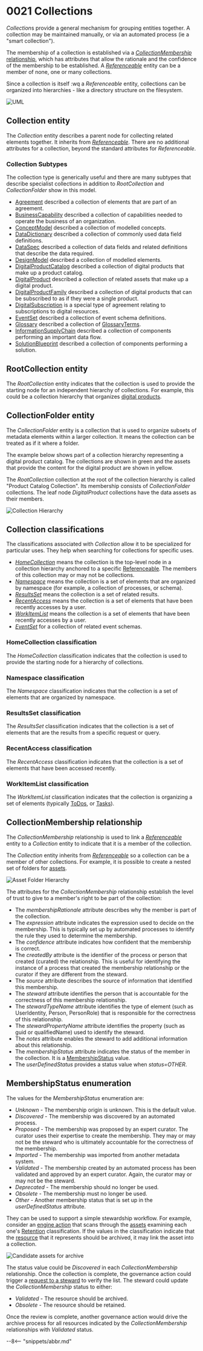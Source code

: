 <!-- SPDX-License-Identifier: CC-BY-4.0 -->
<!-- Copyright Contributors to the Egeria project. -->

# 0021 Collections

*Collection*s provide a general mechanism for grouping entities together.  A collection may be maintained manually, or via an automated process (ie a "smart collection").  

The membership of a collection is established via a [*CollectionMembership* relationship](#collectionmembership-relationship), which has attributes that allow the rationale and the confidence of the membership to be established. A [*Referenceable*](/types/0/0010-Base-Model) entity can be a member of none, one or many collections.  

Since a collection is itself :wq
a *Referenceable* entity, collections can be organized into hierarchies - like a directory structure on the filesystem.


![UML](0021-Collections.svg)

## Collection entity

The *Collection* entity describes a parent node for collecting related elements together.  It inherits from [*Referenceable*](/types/0/0010-Base-Model). There are no additional attributes for a collection, beyond the standard attributes for *Referenceable*.

### Collection Subtypes

The collection type is generically useful and there are many subtypes that describe specialist collections in addition to *RootCollection* and *CollectionFolder* show in this model.

* [Agreement](/types/7/0711-Agreements) described a collection of elements that are part of an agreement.
* [BusinessCapability](/types/7/0715-Digital-Business) described a collection of capabilities needed to operate the business of an organization.
* [ConceptModel](/types/5/0571-Concept-Models) described a collection of modelled concepts.
* [DataDictionary](/types/5/0580-Data-Dictionaries) described a collection of commonly used data field definitions.
* [DataSpec](/types/5/0580-Data-Dictionaries) described a collection of data fields and related definitions that describe the data required.
* [DesignModel](/types/5/0565-Design-Models) described a collection of modelled elements.
* [DigitalProductCatalog](/types/7/0710-Digital-Products) described a collection of digital products that make up a product catalog.
* [DigitalProduct](/types/7/0710-Digital-Products) described a collection of related assets that make up a digital product.
* [DigitalProductFamily](/types/7/0710-Digital-Products) described a collection of digital products that can be subscribed to as if they were a single product.
* [DigitalSubscription](/types/7/0712-Digital-Subscription) is a special type of agreement relating to subscriptions to digital resources.
* [EventSet](/types/5/0535-Event-Schemas) described a collection of event schema definitions.
* [Glossary](/types/3/0310-Glossary) described a collection of [GlossaryTerms](/types/3/0330-Terms).
* [InformationSupplyChain](/types/7/0720-Information-Supply-Chain) described a collection of components performing an important data flow.
* [SolutionBlueprint](/types/7/0740-Solution-Blueprints) described a collection of components performing a solution.



## RootCollection entity

The *RootCollection* entity indicates that the collection is used to provide the starting node for an independent hierarchy of collections.  For example, this could be a collection hierarchy that organizes [digital products](/types/7/0710-Digital-Products).

## CollectionFolder entity

The *CollectionFolder* entity is a collection that is used to organize subsets of metadata elements within a larger collection. 
It means the collection can be treated as if it where a folder.

The example below shows part of a collection hierarchy representing a digital product catalog.  The collections are shown in green and the assets that provide the content for the digital product are shown in yellow.

The *RootCollection* collection at the root of the collection hierarchy is called "Product Catalog Collection".  Its membership consists of *CollectionFolder* collections.  The leaf node *DigitalProduct* collections have the data assets as their members.

![Collection Hierarchy](collection-hierarchy-example.svg)


## Collection classifications

The classifications associated with *Collection* allow it to be specialized for particular uses.  They help when searching for collections for specific uses.

* [*HomeCollection*](#homecollection-classification) means the collection is the top-level node in a collection hierarchy anchored to a specific [Referenceable](/types/0/0010-Base-Model).  The members of this collection may or may not be collections.
* [*Namespace*](#folder-classification) means the collection is a set of elements that are organized by namespace (for example, a collection of processes, or schema).
* [*ResultsSet*](#resultsset-classification) means the collection is a set of related results.
* [*RecentAccess*](#recentaccess-classification) means the collection is a set of elements that have been recently accesses by a user.
* [*WorkItemList*](#workitemlist-classification) means the collection is a set of elements that have been recently accesses by a user.
* [*EventSet*](/types/5/0535-Event-Schemas) for a collection of related event schemas.


### HomeCollection classification

The *HomeCollection* classification indicates that the collection is used to provide the starting node for a hierarchy of collections.

### Namespace classification

The *Namespace* classification indicates that the collection is a set of elements that are organized by namespace.

### ResultsSet classification

The *ResultsSet* classification indicates that the collection is a set of elements that are the results from a specific request or query.

### RecentAccess classification

The *RecentAccess* classification indicates that the collection is a set of elements that have been accessed recently.

### WorkItemList classification

The *WorkItemList* classification indicates that the collection is organizing a set of elements (typically [ToDos](/types/1/0135-Actions-For-People), or [Tasks](/types/1/0130-Projects)).


## CollectionMembership relationship

The *CollectionMembership* relationship is used to link a [*Referenceable*](/types/0/0010-Base-Model) entity to a *Collection* entity to indicate that it is a member of the collection.

The *Collection* entity inherits from [*Referenceable*](/types/0/0010-Base-Model) so a collection can be a member of other collections.  For example, it is possible to create a nested set of folders for [assets](/concepts/assets).

![Asset Folder Hierarchy](asset-folder-hierarchy.svg)

The attributes for the *CollectionMembership* relationship establish the level of trust to give to a member's right to be part of the collection:

* The *membershipRationale* attribute describes why the member is part of the collection.
* The *expression* attribute indicates the expression used to decide on the membership.  This is typically set up by automated processes to identify the rule they used to determine the membership.
* The *confidence* attribute indicates how confident that the membership is correct.
* The *createdBy* attribute is the identifier of the process or person that created (curated) the relationship.  This is useful for identifying the instance of a process that created the membership relationship or the curator if they are different from the steward.
* The *source* attribute describes the source of information that identified this membership.
* The *steward* attribute identifies the person that is accountable for the correctness of this membership relationship.
* The *stewardTypeName* attribute identifies the type of element (such as UserIdentity, Person, PersonRole) that is responsible for the correctness of this relationship.
* The *stewardPropertyName* attribute identifies the property (such as guid or qualifiedName) used to identify the steward.
* The *notes* attribute enables the steward to add additional information about this relationship.
* The *membershipStatus* attribute indicates the status of the member in the collection.  It is a [MembershipStatus](#membershipstatus-enumeration) value.
* The *userDefinedStatus* provides a status value when *status=OTHER*.


## MembershipStatus enumeration

The values for the *MembershipStatus* enumeration are:

* *Unknown* - The membership origin is unknown. This is the default value.
* *Discovered* - The membership was discovered by an automated process.
* *Proposed* - The membership was proposed by an expert curator.  The curator uses their expertise to create the membership. They may or may not be the steward who is ultimately accountable for the correctness of the membership.
* *Imported* - The membership was imported from another metadata system.
* *Validated* - The membership created by an automated process has been validated and approved by an expert curator.  Again, the curator may or may not be the steward.
* *Deprecated* - The membership should no longer be used.
* *Obsolete* - The membership must no longer be used.
* *Other* - Another membership status that is set up in the *userDefinedStatus* attribute.

They can be used to support a simple stewardship workflow.  For example, consider an [engine action](/concepts/engine-action) that scans through the [assets](/concepts/asset) examining each one's [Retention](/types/4/0422-Governed-Data-Classifications) classification.  If the values in the classification indicate that the [resource](/concepts/resource) that it represents should be archived, it may link the asset into a collection.

![Candidate assets for archive](archive-candidate-collection.svg)

The status value could be *Discovered* in each *CollectionMembership* relationship.  Once the collection is complete, the governance action could trigger a [request to a steward](/types/1/0135-Actions-For-People) to verify the list.  The steward could update the *CollectionMembership* status to either:

* *Validated* - The resource should be archived.
* *Obsolete* - The resource should be retained.

Once the review is complete, another governance action would drive the archive process for all resources indicated by the *CollectionMembership* relationships with *Validated* status.

--8<-- "snippets/abbr.md"

